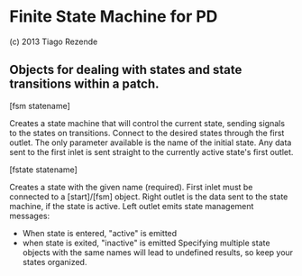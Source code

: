 Finite State Machine for PD
=========
(c) 2013 Tiago Rezende

Objects for dealing with states and state transitions within a patch.
------------------------------------------------------------------------

[fsm statename]

Creates a state machine that will control the current state, sending signals to the states on transitions.
Connect to the desired states through the first outlet. The only parameter available is the name of the initial state.
Any data sent to the first inlet is sent straight to the currently active state's first outlet.

[fstate statename]

Creates a state with the given name (required). First inlet must be connected to a [start]/[fsm] object.
Right outlet is the data sent to the state machine, if the state is active.
Left outlet emits state management messages:
- When state is entered, "active" is emitted
- when state is exited, "inactive" is emitted
Specifying multiple state objects with the same names will lead to undefined results, so keep your states organized.
